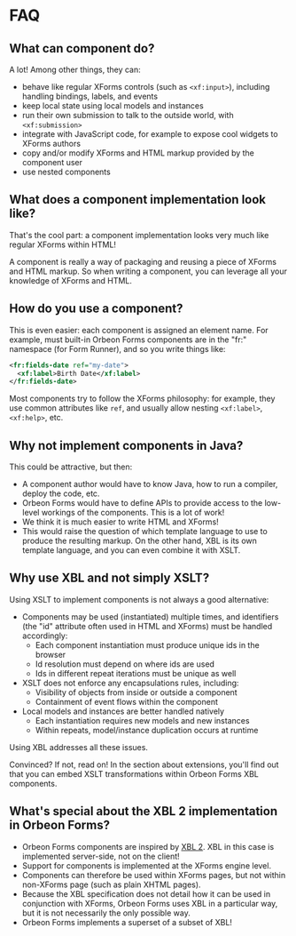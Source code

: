 # FAQ

<!-- toc -->

## What can component do?

A lot! Among other things, they can:

* behave like regular XForms controls (such as `<xf:input>`), including handling bindings, labels, and events
* keep local state using local models and instances
* run their own submission to talk to the outside world, with `<xf:submission>`
* integrate with JavaScript code, for example to expose cool widgets to XForms authors
* copy and/or modify XForms and HTML markup provided by the component user
* use nested components

## What does a component implementation look like?

That's the cool part: a component implementation looks very much like regular XForms within HTML!

A component is really a way of packaging and reusing a piece of XForms and HTML markup. So when writing a component, you can leverage all your knowledge of XForms and HTML.

## How do you use a component?

This is even easier: each component is assigned an element name. For example, must built-in Orbeon Forms components are in the "fr:" namespace (for Form Runner), and so you write things like:

```xml
<fr:fields-date ref="my-date">
  <xf:label>Birth Date</xf:label>
</fr:fields-date>
```

Most components try to follow the XForms philosophy: for example, they use common attributes like `ref`, and usually allow nesting `<xf:label>`, `<xf:help>`, etc.

## Why not implement components in Java?

This could be attractive, but then:

* A component author would have to know Java, how to run a compiler, deploy the code, etc.
* Orbeon Forms would have to define APIs to provide access to the low-level workings of the components. This is a lot of work!
* We think it is much easier to write HTML and XForms!
* This would raise the question of which  template language to use to produce the resulting markup. On the other hand, XBL is its own template language, and you can even combine it with XSLT.

## Why use XBL and not simply XSLT?

Using XSLT to implement components is not always a good alternative:

* Components may be used (instantiated) multiple times, and identifiers (the "id" attribute often used in HTML and XForms) must be handled accordingly:
    * Each component instantiation must produce unique ids in the browser
    * Id resolution must depend on where ids are used
    * Ids in different repeat iterations must be unique as well
* XSLT does not enforce any encapsulations rules, including:
    * Visibility of objects from inside or outside a component
    * Containment of event flows within the component
* Local models and instances are better handled natively
    * Each instantiation requires new models and new instances
    * Within repeats, model/instance duplication occurs at runtime

Using XBL addresses all these issues.

Convinced? If not, read on! In the section about extensions, you'll find out that you can embed XSLT transformations within Orbeon Forms XBL components.

## What's special about the XBL 2 implementation in Orbeon Forms?

* Orbeon Forms components are inspired by [XBL 2](http://www.w3.org/TR/xbl/). XBL in this case is implemented server-side, not on the client!
* Support for components is implemented at the XForms engine level.
* Components can therefore be used within XForms pages, but not within non-XForms page (such as plain XHTML pages).
* Because the XBL specification does not detail how it can be used in conjunction with XForms, Orbeon Forms uses XBL in a particular way, but it is not necessarily the only possible way.
* Orbeon Forms implements a superset of a subset of XBL!
